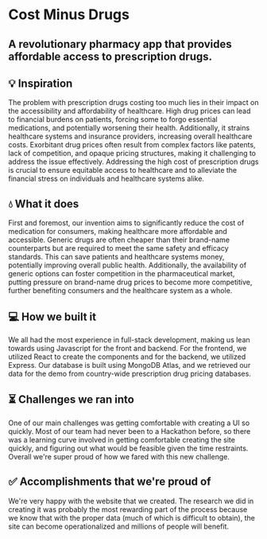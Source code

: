 # Cost Minus Drugs
## A revolutionary pharmacy app that provides affordable access to prescription drugs.

## 💡 Inspiration
The problem with prescription drugs costing too much lies in their impact on the accessibility and affordability of healthcare. High drug prices can lead to financial burdens on patients, forcing some to forgo essential medications, and potentially worsening their health. Additionally, it strains healthcare systems and insurance providers, increasing overall healthcare costs. Exorbitant drug prices often result from complex factors like patents, lack of competition, and opaque pricing structures, making it challenging to address the issue effectively. Addressing the high cost of prescription drugs is crucial to ensure equitable access to healthcare and to alleviate the financial stress on individuals and healthcare systems alike.

## 💧 What it does
First and foremost, our invention aims to significantly reduce the cost of medication for consumers, making healthcare more affordable and accessible. Generic drugs are often cheaper than their brand-name counterparts but are required to meet the same safety and efficacy standards. This can save patients and healthcare systems money, potentially improving overall public health. Additionally, the availability of generic options can foster competition in the pharmaceutical market, putting pressure on brand-name drug prices to become more competitive, further benefiting consumers and the healthcare system as a whole.

## 💻 How we built it
We all had the most experience in full-stack development, making us lean towards using Javascript for the front and backend. For the frontend, we utilized React to create the components and for the backend, we utilized Express. Our database is built using MongoDB Atlas, and we retrieved our data for the demo from country-wide prescription drug pricing databases.

## ⏳ Challenges we ran into
One of our main challenges was getting comfortable with creating a UI so quickly. Most of our team had never been to a Hackathon before, so there was a learning curve involved in getting comfortable creating the site quickly, and figuring out what would be feasible given the time restraints. Overall we're super proud of how we fared with this new challenge.

## ✅ Accomplishments that we're proud of
We're very happy with the website that we created. The research we did in creating it was probably the most rewarding part of the process because we know that with the proper data (much of which is difficult to obtain), the site can become operationalized and millions of people will benefit.


